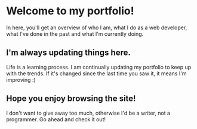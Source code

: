 # Welcome to my portfolio!

In here, you'll get an overview of who I am, what I do as a web developer, what I've done in the past and what I'm currently doing.

## I'm always updating things here.

Life is a learning process. I am continually updating my portfolio to keep up with the trends. If it's changed since the last time you saw it, it means I'm improving :)

## Hope you enjoy browsing the site!

I don't want to give away too much, otherwise I'd be a writer, not a programmer. Go ahead and check it out!
